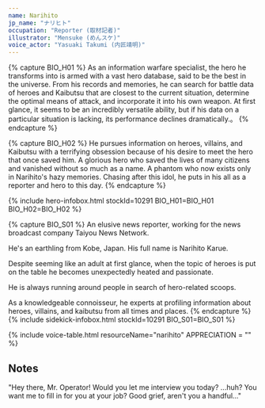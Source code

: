 ```yaml
---
name: Narihito
jp_name: "ナリヒト"
occupation: "Reporter (取材記者)"
illustrator: "Mensuke (めんスケ)"
voice_actor: "Yasuaki Takumi (内匠靖明)"
---
```


{% capture BIO_H01 %}
As an information warfare specialist, the hero he transforms into is armed with a vast hero database, said to be the best in the universe. From his records and memories, he can search for battle data of heroes and Kaibutsu that are closest to the current situation, determine the optimal means of attack, and incorporate it into his own weapon. At first glance, it seems to be an incredibly versatile ability, but if his data on a particular situation is lacking, its performance declines dramatically.。
{% endcapture %}

{% capture BIO_H02 %}
He pursues information on heroes, villains, and Kaibutsu with a terrifying obsession because of his desire to meet the hero that once saved him. A glorious hero who saved the lives of many citizens and vanished without so much as a name. A phantom who now exists only in Narihito's hazy memories. Chasing after this idol, he puts in his all as a reporter and hero to this day.
{% endcapture %}

{% include hero-infobox.html stockId=10291 BIO_H01=BIO_H01 BIO_H02=BIO_H02 %}

{% capture BIO_S01 %}
An elusive news reporter, working for the news broadcast company Taiyou News Network.

He's an earthling from Kobe, Japan. His full name is Narihito Karue.

Despite seeming like an adult at first glance, when the topic of heroes is put on the table he becomes unexpectedly heated and passionate.

He is always running around people in search of hero-related scoops.

As a knowledgeable connoisseur, he experts at profiling information about heroes, villains, and kaibutsu from all times and places.
{% endcapture %}
{% include sidekick-infobox.html stockId=10291 BIO_S01=BIO_S01 %}

{% include voice-table.html resourceName="narihito"
APPRECIATION = ""
%}

## Notes

"Hey there, Mr. Operator! Would you let me interview you today? ...huh? You want me to fill in for you at your job? Good grief, aren't you a handful..."
